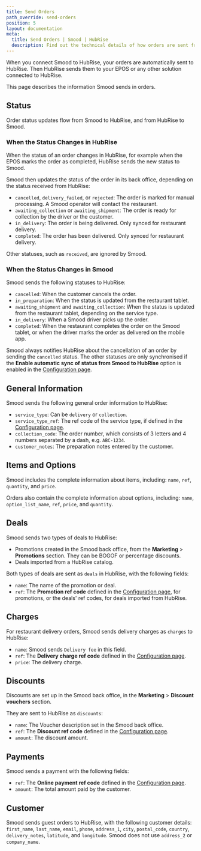 ```yaml
---
title: Send Orders
path_override: send-orders
position: 5
layout: documentation
meta:
  title: Send Orders | Smood | HubRise
  description: Find out the technical details of how orders are sent from Smood into HubRise, which fields are passed and which are not.
---
```


When you connect Smood to HubRise, your orders are automatically sent to HubRise. Then HubRise sends them to your EPOS or any other solution connected to HubRise.

This page describes the information Smood sends in orders.

## Status

Order status updates flow from Smood to HubRise, and from HubRise to Smood.

### When the Status Changes in HubRise

When the status of an order changes in HubRise, for example when the EPOS marks the order as completed, HubRise sends the new status to Smood.

Smood then updates the status of the order in its back office, depending on the status received from HubRise:

- `cancelled`, `delivery_failed`, or `rejected`: The order is marked for manual processing. A Smood operator will contact the restaurant.
- `awaiting_collection` or `awaiting_shipment`: The order is ready for collection by the driver or the customer.
- `in_delivery`: The order is being delivered. Only synced for restaurant delivery.
- `completed`: The order has been delivered. Only synced for restaurant delivery.

Other statuses, such as `received`, are ignored by Smood.

### When the Status Changes in Smood

Smood sends the following statuses to HubRise:

- `cancelled`: When the customer cancels the order.
- `in_preparation`: When the status is updated from the restaurant tablet.
- `awaiting_shipment` and `awaiting_collection`: When the status is updated from the restaurant tablet, depending on the service type.
- `in_delivery`: When a Smood driver picks up the order.
- `completed`: When the restaurant completes the order on the Smood tablet, or when the driver marks the order as delivered on the mobile app.

Smood always notifies HubRise about the cancellation of an order by sending the `cancelled` status. The other statuses are only synchronised if the **Enable automatic sync of status from Smood to HubRise** option is enabled in the [Configuration page](/apps/smood/configuration#synchronisation-settings).

## General Information

Smood sends the following general order information to HubRise:

- `service_type`: Can be `delivery` or `collection`.
- `service_type_ref`: The ref code of the service type, if defined in the [Configuration page](/apps/smood/configuration#service-types).
- `collection_code`: The order number, which consists of 3 letters and 4 numbers separated by a dash, e.g. `ABC-1234`.
- `customer_notes`: The preparation notes entered by the customer.

## Items and Options

Smood includes the complete information about items, including: `name`, `ref`, `quantity`, and `price`.

Orders also contain the complete information about options, including: `name`, `option_list_name`, `ref`, `price`, and `quantity`.

## Deals

Smood sends two types of deals to HubRise:

- Promotions created in the Smood back office, from the **Marketing** > **Promotions** section. They can be BOGOF or percentage discounts.
- Deals imported from a HubRise catalog.

Both types of deals are sent as `deals` in HubRise, with the following fields:

- `name`: The name of the promotion or deal.
- `ref`: The **Promotion ref code** defined in the [Configuration page](/apps/smood/configuration#discounts), for promotions, or the deals' ref codes, for deals imported from HubRise.

## Charges

For restaurant delivery orders, Smood sends delivery charges as `charges` to HubRise:

- `name`: Smood sends `Delivery fee` in this field.
- `ref`: The **Delivery charge ref code** defined in the [Configuration page](/apps/smood/configuration#charges).
- `price`: The delivery charge.

## Discounts

Discounts are set up in the Smood back office, in the **Marketing** > **Discount vouchers** section.

They are sent to HubRise as `discounts`:

- `name`: The Voucher description set in the Smood back office.
- `ref`: The **Discount ref code** defined in the [Configuration page](/apps/smood/configuration#discounts).
- `amount`: The discount amount.

## Payments

Smood sends a payment with the following fields:

- `ref`: The **Online payment ref code** defined in the [Configuration page](/apps/smood/configuration#payments).
- `amount`: The total amount paid by the customer.

## Customer

Smood sends guest orders to HubRise, with the following customer details: `first_name`, `last_name`, `email`, `phone`, `address_1`, `city`, `postal_code`, `country`, `delivery_notes`, `latitude`, and `longitude`. Smood does not use `address_2` or `company_name`.

